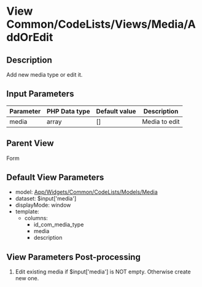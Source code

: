 # View Common/CodeLists/Views/Media/AddOrEdit

## Description

Add new media type or edit it.

## Input Parameters

| Parameter | PHP Data type | Default value | Description   |
| --------- | ------------- | ------------- | ------------- |
| media     | array         | []            | Media to edit |

## Parent View

Form

## Default View Parameters

* model: [App/Widgets/Common/CodeLists/Models/Media](../../Models/Media.md)
* dataset: $input['media']
* displayMode: window
* template:
  * columns:
    * id_com_media_type
    * media
    * description

## View Parameters Post-processing

1. Edit existing media if $input['media'] is NOT empty. Otherwise create new one.
